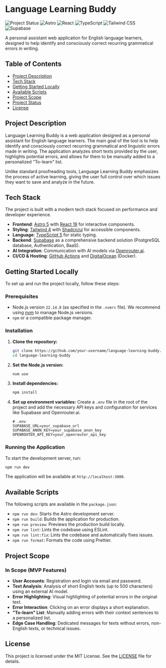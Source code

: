 # Language Learning Buddy

![Project Status](https://img.shields.io/badge/status-in%20development-yellow)
![Astro](https://img.shields.io/badge/Astro-5.0-orange)
![React](https://img.shields.io/badge/React-19-blue)
![TypeScript](https://img.shields.io/badge/TypeScript-5.0-blue)
![Tailwind CSS](https://img.shields.io/badge/Tailwind_CSS-4.0-38B2AC)
![Supabase](https://img.shields.io/badge/Supabase-green)

A personal assistant web application for English language learners, designed to help identify and consciously correct recurring grammatical errors in writing.

## Table of Contents

- [Project Description](#project-description)
- [Tech Stack](#tech-stack)
- [Getting Started Locally](#getting-started-locally)
- [Available Scripts](#available-scripts)
- [Project Scope](#project-scope)
- [Project Status](#project-status)
- [License](#license)

## Project Description

Language Learning Buddy is a web application designed as a personal assistant for English language learners. The main goal of the tool is to help identify and consciously correct recurring grammatical and linguistic errors made in writing. The application analyzes short texts provided by the user, highlights potential errors, and allows for them to be manually added to a personalized "To-learn" list.

Unlike standard proofreading tools, Language Learning Buddy emphasizes the process of active learning, giving the user full control over which issues they want to save and analyze in the future.

## Tech Stack

The project is built with a modern tech stack focused on performance and developer experience.

- **Frontend**: [Astro 5](https://astro.build/) with [React 19](https://react.dev/) for interactive components.
- **Styling**: [Tailwind 4](https://tailwindcss.com/) with [Shadcn/ui](https://ui.shadcn.com/) for accessible components.
- **Language**: [TypeScript 5](https://www.typescriptlang.org/) for static typing.
- **Backend**: [Supabase](https://supabase.io/) as a comprehensive backend solution (PostgreSQL database, Authentication, BaaS).
- **AI Integration**: Communication with AI models via [Openrouter.ai](https://openrouter.ai/).
- **CI/CD & Hosting**: [GitHub Actions](https://github.com/features/actions) and [DigitalOcean](https://www.digitalocean.com/) (Docker).

## Getting Started Locally

To set up and run the project locally, follow these steps:

### Prerequisites

- Node.js version `22.14.0` (as specified in the `.nvmrc` file). We recommend using [nvm](https://github.com/nvm-sh/nvm) to manage Node.js versions.
- `npm` or a compatible package manager.

### Installation

1.  **Clone the repository:**

    ```sh
    git clone https://github.com/your-username/language-learning-buddy.git
    cd language-learning-buddy
    ```

2.  **Set the Node.js version:**

    ```sh
    nvm use
    ```

3.  **Install dependencies:**

    ```sh
    npm install
    ```

4.  **Set up environment variables:**
    Create a `.env` file in the root of the project and add the necessary API keys and configuration for services like Supabase and Openrouter.ai.
    ```env
    # .env
    SUPABASE_URL=your_supabase_url
    SUPABASE_ANON_KEY=your_supabase_anon_key
    OPENROUTER_API_KEY=your_openrouter_api_key
    ```

### Running the Application

To start the development server, run:

```sh
npm run dev
```

The application will be available at `http://localhost:3000`.

## Available Scripts

The following scripts are available in the `package.json`:

- `npm run dev`: Starts the Astro development server.
- `npm run build`: Builds the application for production.
- `npm run preview`: Previews the production build locally.
- `npm run lint`: Lints the codebase using ESLint.
- `npm run lint:fix`: Lints the codebase and automatically fixes issues.
- `npm run format`: Formats the code using Prettier.

## Project Scope

### In Scope (MVP Features)

- **User Accounts**: Registration and login via email and password.
- **Text Analysis**: Analysis of short English texts (up to 500 characters) using an external AI model.
- **Error Highlighting**: Visual highlighting of potential errors in the original text.
- **Error Interaction**: Clicking on an error displays a short explanation.
- **"To-learn" List**: Manually adding errors with their context sentences to a personalized list.
- **Edge Case Handling**: Dedicated messages for texts without errors, non-English texts, or technical issues.

## License

This project is licensed under the MIT License. See the [LICENSE](LICENSE) file for details.
